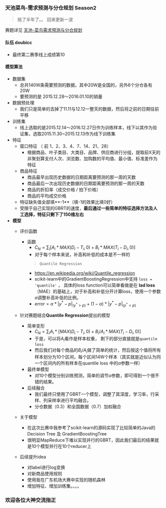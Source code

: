 ### 天池菜鸟-需求预测与分仓规划 Season2

> 拖了半年了。。 回来更新一波

赛题详见 [天池-菜鸟需求预测与分仓规划](https://tianchi.shuju.aliyun.com/competition/information.htm?spm=0.0.0.0.sUOLE8&raceId=231530)
#### 队伍 doubicc
- 最终第二赛季线上成绩第10

#### 模型算法
- 数据集
	- 总共140W条需要预测的数据，其中20W是全国的，另外6个分仓各有20W
	- 要预测的是 2015.12.28～2016.01.10的销量
- 数据预处理
	- 我们只是简单的去掉了11.11与12.12一整天的数据，然后将之前的日期往前平移
- 训练集
	- 线上选取的是2015.12.14～2016.12.27日作为训练样本，线下以其作为验证集，选取2015.11.30~2015.12.13作为线下训练集
- 特征
	- 窗口特征 （ 前 1、2、3、4、7、14、21、28）
		- 根据商品、叶子类目、大类目、品牌、供应商进行分组，提取前X天的非聚划算支付人次、浏览数、加购数的平均值、最小值、标准差作为特征
	- 商品特征
		- 商品最早出现历史数据的日期距离要预测的那一周的天数
		- 商品最后一次出现历史数据的日期距离要预测的那一周的天数
		- 商品的折扣率（成交价格 / 拍下价格）
		- 商品的平均成交价格
	- 特征缺失值全部填**-1**（填-1的效果比填0好） 
	- 受限于自己实现的GBRT的速度，**最后通过一些简单的特征选择方法及人工选择，特征只剩下了150维左右**
- **模型**
	- 评价函数
		- 函数
			- $C_N = \sum_i [A_i*MAX(D_i-T_i,0)+B_i*MAX(T_i-D_i,0)]$
			- 对于每个样本来说，补高和补低的成本是不一样的
			> `Quantile Regression`
			 - https://en.wikipedia.org/wiki/Quantile_regression
			 - scikit-learn中的GradientBoostingRegression中支持 `loss = 'quantile'`	， 具体的loss function可以简单看做是在 **lad loss**（MAE）的基础上，对于补高和补低分开计算loss，使用一个参数 $\alpha$调整补高补低的比例。
			 - $error = \alpha* |y^* - p |_{(y^*>p)} + (1-\alpha)*|y^*-p|_{(y^*<p)}$
	
	- 针对赛题结合**Quantile Regression**提出的模型
		- 简单变形
			- $C_N = \sum_i A_i*[MAX(D_i-T_i,0)+B_i / A_i*MAX(T_i-D_i,0)]$
		    - 于是，可以将$A_i$看作是样本权重， 剩下的部分直接就是`quantile loss`
		    - 然后我们对每个商品的$B_i/A_i$做了简单的统计，然后按这个值将所有样本划分为10个区间，每个区间14W个样本（其实就是近似认为同一个区间内的所有样本在quantile loss 中的$\alpha$参数一样）
		- 最终单模型
			- 对10个模型分别训练预测，简单的调节$\alpha$参数，即可得到一个很不错的结果。
		- 后续融合
			- 我们最终只使用了GBRT一个模型，调整了其深度，学习率，行采样、列采样率进行平均融合。
			- 分仓数据（0.3）和全国数据（0.7）加权融合
	- 关于模型
		- 在这次比赛中我参考了scikit-learn的源码实现了比较简单的Java的Decision Tree 及 GradientBoostingTree
		- 很明显MapReduce下难以实现并行的GBRT，因此我们最后的结果就是10个模型并行在10个reducer上
	- 后续提升idea
		- 对label进行log变换
		- 对新商品使用规则
		- 使用我在广东机场大赛中实现的随机森林
		- 增加特征、增加训练集。。。。


### 欢迎各位大神交流指正
